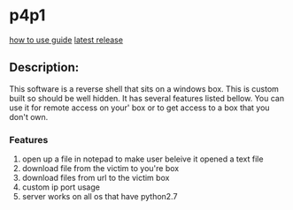 # p4p1

[how to use guide](https://github.com/p4p1/p4p1/wiki/New-version)
[latest release](https://github.com/p4p1/p4p1/releases)

## Description:
This software is a reverse shell that sits on a windows box. This is custom
built so should be well hidden. It has several features listed bellow.
You can use it for remote access on your' box or to get access to a box that
you don't own.

### Features
1. open up a file in notepad to make user beleive it opened a text file
2. download file from the victim to you're box
3. download files from url to the victim box
4. custom ip port usage
5. server works on all os that have python2.7

